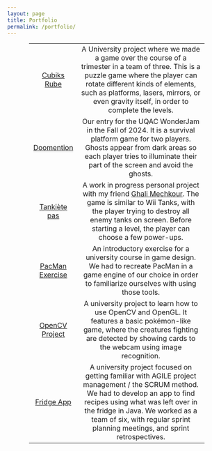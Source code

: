 ```yaml
---
layout: page
title: Portfolio
permalink: /portfolio/
---
```


<div style="margin-left: auto;
            margin-right: auto;
            width: 80%;">
<table>
<tbody>
<tr>
<td style="text-align: center;"><a href="https://uniren1-my.sharepoint.com/:f:/g/personal/theo_legoc_etudiant_univ-rennes_fr/Egij64MkoNBLqyhHhHxp6goBMCyWAls6H112O6XkQ14ncg?e=pRlmNN">Cubiks Rube</a></td>
<td style="text-align: center;">A University project where we made a game over the course of a trimester in a team of three. This is a puzzle game where the player can rotate different kinds of elements, such as platforms, lasers, mirrors, or even gravity itself, in order to complete the levels. </td>
</tr>
<tr>
<td style="text-align: center;"><a href="https://tea-enjoyers.itch.io/doomension">Doomention</a></td>
<td style="text-align: center;"> Our entry for the UQAC WonderJam in the Fall of 2024. It is a survival platform game for two players. Ghosts appear from dark areas so each player tries to illuminate their part of the screen and avoid the ghosts.</td>
</tr>
<tr>
<td style="text-align: center;"><a href="https://github.com/LeClaptain/tankiete-pas">Tankiète pas</a></td>
<td style="text-align: center;">A work in progress personal project with my friend <a href="https://github.com/LeClaptain">Ghali Mechkour</a>. The game is similar to Wii Tanks, with the player trying to destroy all enemy tanks on screen. Before starting a level, the player can choose a few power-ups.</td>
</tr>
<tr>
<td style="text-align: center;"><a href="https://github.com/tlegoc/UQAC_Pacman">PacMan Exercise</a></td>
<td style="text-align: center;"> An introductory exercise for a university course in game design. We had to recreate PacMan in a game engine of our choice in order to familiarize ourselves with using those tools.</td>
</tr>
<tr>
<td style="text-align: center;"><a href="https://devops.telecomste.fr/mechkour.ghali/projet-open-cv">OpenCV Project</a></td>
<td style="text-align: center;">A university project to learn how to use OpenCV and OpenGL. It features a basic pokémon-like game, where the creatures fighting are detected by showing cards to the webcam using image recognition.</td>
</tr>
<tr>
<td style="text-align: center;"><a href="https://devops.telecomste.fr/prinfo/2023-24/info10">Fridge App</a></td>
<td style="text-align: center;">A university project focused on getting familiar with AGILE project management / the SCRUM method. We had to develop an app to find recipes using what was left over in the fridge in Java. We worked as a team of six, with regular sprint planning meetings, and sprint retrospectives.</td>
</tr>
</tbody>
</table>
</div>